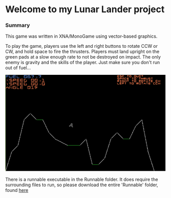 # Welcome to my Lunar Lander project

### Summary
This game was written in XNA/MonoGame using vector-based graphics.

To play the game, players use the left and right buttons to rotate CCW or CW, and hold space to fire the thrusters.
Players must land upright on the green pads at a slow enough rate to not be destroyed on impact. The only enemy is gravity and the skills of the player. Just make sure you don't run out of fuel...

![Image](/Screenshot.png)

There is a runnable executable in the Runnable folder. It does require the surrounding files to run, so please download the entire 'Runnable' folder, found [here](https://github.com/AidanFairman/LunarLander/tree/master/Runnable)
